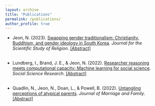 ```yaml
---
layout: archive
title: "Publications"
permalink: /publications/
author_profile: true
---
```


<style>
  ul.publications-list li {
    margin-bottom: 20px; /* Adjust the space as needed */
    padding-bottom: 10px; /* Additional padding, optional */
  # border-bottom: 1px solid #ccc; /* Optional: adds a line to visually separate items */
  }
</style>

<ul class="publications-list">
  <li>
    Jeon, N. (2023). <a href="https://onlinelibrary.wiley.com/doi/full/10.1111/jssr.12826">Swapping gender traditionalism: Christianity, Buddhism, and gender ideology in South Korea</a>. <em>Journal for the Scientific Study of Religion</em>. 
    <a href="#" onclick="toggle_visibility('pub1');">[Abstract]</a>
    <div id="pub1" style="display:none;"> South Korea provides an ideal setting for studying religion and gender because Western and local religions are both prominent, and Confucianist beliefs still shape gender norms. Using the 2018 Korean General Social Survey, this study examines the extent to which two dimensions of gender traditionalism in South Korea–Confucian patriarchal ideology (i.e., belief in the subordination of women for Confucian patriarchy) and separate spheres ideology (i.e., belief that men are better suited to work and women to domestic responsibilities)—vary across Buddhists, Catholics, Protestants, and the nonaffiliated. The findings show that Christians have the lowest endorsement for Confucian patriarchal ideology while supporting separate spheres ideology as much as Buddhists, who are most gender traditional in both dimensions. The results illustrate the dynamics between religion and gender norms in South Korea's context, demonstrating how Christianity combines Western modernization with gender-essentialist traditionalism, while Buddhism maintains Confucian patriarchal values.</div>
  </li>
  <li>
    Lundberg, I., Brand, J. E., & Jeon, N. (2022). <a href="https://www.sciencedirect.com/science/article/pii/S0049089X22001181">Researcher reasoning meets computational capacity: Machine learning for social science</a>. <em>Social Science Research</em>.
    <a href="#" onclick="toggle_visibility('pub2');">[Abstract]</a>
    <div id="pub2" style="display:none;"> Computational power and big data have created new opportunities to explore and understand the social world. A special synergy is possible when social scientists combine human attention to certain aspects of the problem with the power of algorithms to automate other aspects of the problem. We review selected exemplary applications where machine learning amplifies researcher coding, summarizes complex data, relaxes statistical assumptions, and targets researcher attention to further social science research. We aim to reduce perceived barriers to machine learning by summarizing several fundamental building blocks and their grounding in classical statistics. We present a few guiding principles and promising approaches where we see particular potential for machine learning to transform social science inquiry. We conclude that machine learning tools are increasingly accessible, worthy of attention, and ready to yield new discoveries for social research.</div>
  </li>
  <li>
    Quadlin, N., Jeon, N., Doan, L., & Powell, B. (2022). <a href="https://onlinelibrary.wiley.com/doi/full/10.1111/jomf.12850">Untangling perceptions of atypical parents</a>. <em>Journal of Marriage and Family</em>.
    <a href="#" onclick="toggle_visibility('pub3');">[Abstract]</a>
    <div id="pub3" style="display:none;"> This study examines how the public perceives of five types of “atypical” parents in the United States—single mothers, single fathers, lesbian couples, gay couples, and adoptive parents—including, critically, the factors that contribute to these perceptions. Although a handful of studies have considered attitudes toward atypical parents, virtually no studies have considered why people hold the attitudes they do. In addition, few studies have compared multiple types of parents simultaneously, to understand the direction and magnitude of people's perceptions of alternative families. The authors designed and conducted a national phone survey (N = 827). Respondents were randomly assigned to an experimental condition corresponding to one of these five types of parents. Then, respondents were asked how well the parent(s) can: bring up a child (i.e., an overall perception item), provide for children's basic needs, have a warm relationship, and teach important values, compared to their normative counterparts. Respondents are by far the most receptive toward adoptive parents across all four of these items. Perceptions of single parents are most strongly shaped by beliefs about economic resources. Perceptions of same-sex parents are most strongly shaped by beliefs about morality. We also find key gendered perceptions within these parent groups. For example, emotional considerations shape perceptions of gay couples, but not lesbian couples. Adoptive parents are broadly accepted in the United States, but much resistance toward single parents (on mostly economic grounds) and same-sex parents (on mostly moral grounds) remains.</div>
  </li>
</ul>

<script type="text/javascript">
  function toggle_visibility(id) {
    event.preventDefault(); // Prevent the default action of the anchor tag
    var element = document.getElementById(id);
    if (element.style.display === 'none' || element.style.display === '') {
      element.style.display = 'block'; // Show the element if it's hidden
      element.style.marginTop = '10px'; // Adds top margin for spacing
      element.style.marginBottom = '10px'; // Adds bottom margin for spacing
    } else {
      element.style.display = 'none'; // Hide the element if it's shown
      element.style.marginTop = '0'; // Removes top margin
      element.style.marginBottom = '0'; // Removes bottom margin
    }
  }
</script>
